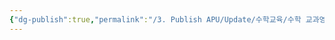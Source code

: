 ```yaml
---
{"dg-publish":true,"permalink":"/3. Publish APU/Update/수학교육/수학 교과영역/단원/순열/","dgPassFrontmatter":true,"noteIcon":"","created":"","updated":""}
---
```


